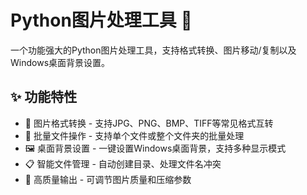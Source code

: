 # Python图片处理工具 🎨
一个功能强大的Python图片处理工具，支持格式转换、图片移动/复制以及Windows桌面背景设置。
## ✨ 功能特性

- 🔄 图片格式转换 - 支持JPG、PNG、BMP、TIFF等常见格式互转
- 📁 批量文件操作 - 支持单个文件或整个文件夹的批量处理
- 🖼️ 桌面背景设置 - 一键设置Windows桌面背景，支持多种显示模式
- 📋 智能文件管理 - 自动创建目录、处理文件名冲突
- 🎯 高质量输出 - 可调节图片质量和压缩参数
